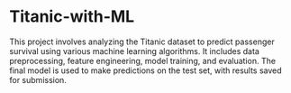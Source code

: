 # Titanic-with-ML
This project involves analyzing the Titanic dataset to predict passenger survival using various machine learning algorithms. It includes data preprocessing, feature engineering, model training, and evaluation. The final model is used to make predictions on the test set, with results saved for submission.
